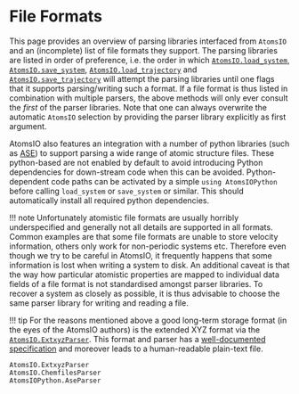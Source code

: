 # File Formats

This page provides an overview of parsing libraries interfaced from `AtomsIO`
and an (incomplete) list of file formats they support. The parsing libraries
are listed in order of preference, i.e. the order in which
[`AtomsIO.load_system`](@ref), [`AtomsIO.save_system`](@ref),
[`AtomsIO.load_trajectory`](@ref) and [`AtomsIO.save_trajectory`](@ref)
will attempt the parsing libraries
until one flags that it supports parsing/writing such a format.
If a file format is thus listed in combination with multiple parsers,
the above methods will only ever consult the *first* of the parser libraries.
Note that one can always overwrite the automatic `AtomsIO` selection by providing
the parser library explicitly as first argument.

AtomsIO also features an integration with a number of python libraries
(such as [ASE](https://wiki.fysik.dtu.dk/ase/))
to support parsing a wide range of atomic structure files.
These python-based are not enabled by default to avoid introducing Python dependencies
for down-stream code when this can be avoided. Python-dependent code paths can be
activated by a simple `using AtomsIOPython` before calling `load_system` or `save_system`
or similar. This should automatically install all required python dependencies.

!!! note
    Unfortunately atomistic file formats are usually horribly underspecified
    and generally not all details are supported in all formats.
    Common examples are that some file formats are unable to store velocity
    information, others only work for non-periodic systems etc.
    Therefore even though we try to be careful in AtomsIO, it frequently happens that
    some information is lost when writing a system to disk.
    An additional caveat is that the way how particular atomistic properties
    are mapped to individual data fields of a file format is not standardised
    amongst parser libraries. To recover a system as closely as possible,
    it is thus advisable to choose the same parser library for writing and
    reading a file.

!!! tip
    For the reasons mentioned above a good long-term storage format
    (in the eyes of the AtomsIO authors) is the extended XYZ format
    via the [`AtomsIO.ExtxyzParser`](@ref).
    This format and parser has a
    [well-documented specification](https://github.com/libAtoms/extxyz#extended-xyz-specifcation)
    and moreover leads to a human-readable plain-text file.

```@docs
AtomsIO.ExtxyzParser
AtomsIO.ChemfilesParser
AtomsIOPython.AseParser
```
